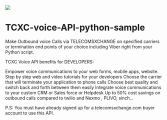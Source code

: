 ![](https://user-images.githubusercontent.com/26701933/54167718-c5161f80-4473-11e9-82cc-f6ff64227d8e.png)


# TCXC-voice-API-python-sample

Make Outbound voice Calls via TELECOMSXCHANGE on specified carriers or termination end points of your choice including Viber right from your Python script.

TCXC Voice API benefits for DEVELOPERS:

 Empower voice communications to your web forms, mobile apps, website.
 Step by step web and video tutorials for your developers
 Choose the carrier that will terminate your application to phone calls
 Choose best quality and switch back and forth between them easily
 Integrate voice communications to your custom CRM or Sales force or Helpdesk
 Up to 50% cost savings on outbound calls compared to twilio and Nexmo , PLIVO, sinch...
 
 P.S: You must have already signed up for a telecomsxchange.com buyer account to use this API.
 
